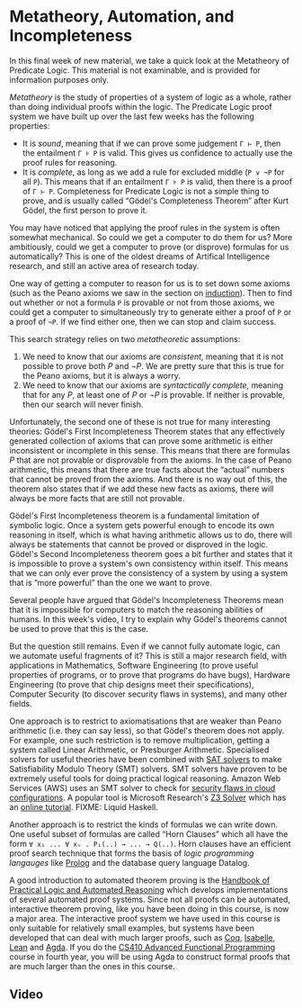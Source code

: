 # Metatheory, Automation, and Incompleteness

In this final week of new material, we take a quick look at the Metatheory of Predicate Logic. This material is not examinable, and is provided for information purposes only.

*Metatheory* is the study of properties of a system of logic as a whole, rather than doing individual proofs within the logic. The Predicate Logic proof system we have built up over the last few weeks has the following properties:

- It is *sound*, meaning that if we can prove some judgement `Γ ⊢ P`, then the entailment `Γ ⊧ P` is valid. This gives us confidence to actually use the proof rules for reasoning.
- It is *complete*, as long as we add a rule for excluded middle (`P ∨ ¬P` for all `P`). This means that if an entailment `Γ ⊧ P` is valid, then there is a proof of `Γ ⊢ P`. Completeness for Predicate Logic is not a simple thing to prove, and is usually called “Gödel's Completeness Theorem” after Kurt Gödel, the first person to prove it.

You may have noticed that applying the proof rules in the system is often somewhat mechanical. So could we get a computer to do them for us? More ambitiously, could we get a computer to prove (or disprove) formulas for us automatically? This is one of the oldest dreams of Artifical Intelligence research, and still an active area of research today.

One way of getting a computer to reason for us is to set down some axioms (such as the Peano axioms we saw in the section on [induction](induction.html)). Then to find out whether or not a formula `P` is provable or not from those axioms, we could get a computer to simultaneously try to generate either a proof of `P` or a proof of `¬P`. If we find either one, then we can stop and claim success.

This search strategy relies on two *metatheoretic* assumptions:

1. We need to know that our axioms are *consistent*, meaning that it is not possible to prove both *P* and *¬P*. We are pretty sure that this is true for the Peano axioms, but it is always a worry.
2. We need to know that our axioms are *syntactically complete*, meaning that for any *P*, at least one of *P* or *¬P* is provable. If neither is provable, then our search will never finish.

Unfortunately, the second one of these is not true for many interesting theories: Gödel's First Incompleteness Theorem states that any effectively generated collection of axioms that can prove some arithmetic is either inconsistent or incomplete in this sense. This means that there are formulas *P* that are not provable or disprovable from the axioms. In the case of Peano arithmetic, this means that there are true facts about the “actual” numbers that cannot be proved from the axioms. And there is no way out of this, the theorem also states that if we add these new facts as axioms, there will always be more facts that are still not provable.

Gödel's First Incompleteness theorem is a fundamental limitation of symbolic logic. Once a system gets powerful enough to encode its own reasoning in itself, which is what having arithmetic allows us to do, there will always be statements that cannot be proved or disproved in the logic. Gödel's Second Incompleteness theorem goes a bit further and states that it is impossible to prove a system's own consistency within itself. This means that we can only ever prove the consistency of a system by using a system that is ”more powerful” than the one we want to prove.

Several people have argued that Gödel's Incompleteness Theorems mean that it is impossible for computers to match the reasoning abilities of humans. In this week's video, I try to explain why Gödel's theorems cannot be used to prove that this is the case.

But the question still remains. Even if we cannot fully automate logic, can we automate useful fragments of it? This is still a major research field, with applications in Mathematics, Software Engineering (to prove useful properties of programs, or to prove that programs do have bugs), Hardware Engineering (to prove that chip designs meet their specifications), Computer Security (to discover security flaws in systems), and many other fields.

One approach is to restrict to axiomatisations that are weaker than Peano arithmetic (i.e. they can say less), so that Gödel's theorem does not apply. For example, one such restriction is to remove multiplication, getting a system called Linear Arithmetic, or Presburger Arithmetic. Specialised solvers for useful theories have been combined with [SAT solvers](sat-solvers.html) to make Satisfiability Modulo Theory (SMT) solvers. SMT solvers have proven to be extremely useful tools for doing practical logical reasoning. Amazon Web Services (AWS) uses an SMT solver to check for [security flaws in cloud configurations](https://aws.amazon.com/blogs/security/protect-sensitive-data-in-the-cloud-with-automated-reasoning-zelkova/). A popular tool is Microsoft Research's [Z3 Solver](http://theory.stanford.edu/~nikolaj/programmingz3.html) which has an [online tutorial](https://rise4fun.com/Z3/tutorial/guide). FIXME: Liquid Haskell.

Another approach is to restrict the kinds of formulas we can write down. One useful subset of formulas are called “Horn Clauses” which all have the form `∀ x₁ ... ∀ xₙ . P₁(..) → ... → Q(..)`. Horn clauses have an efficient proof search technique that forms the basis of *logic programming langauges* like [Prolog](https://www.metalevel.at/prolog) and the database query language Datalog.

A good introduction to automated theorem proving is the [Handbook of Practical Logic and Automated Reasoning](https://www.cl.cam.ac.uk/~jrh13/atp/index.html) which develops implementations of several automated proof systems. Since not all proofs can be
automated, interactive theorem proving, like you have been doing in this course, is now a major area. The interactive proof system we have used in this course is only suitable for relatively small examples, but systems have been developed that can deal with much larger proofs, such as [Coq](https://coq.inria.fr/), [Isabelle](https://isabelle.in.tum.de/), [Lean](https://leanprover.github.io/) and [Agda](https://wiki.portal.chalmers.se/agda/pmwiki.php). If you do the [CS410 Advanced Functional Programming](https://github.com/fredrikNordvallForsberg/CS410-20/) course in fourth year, you will be using Agda to construct formal proofs that are much larger than the ones in this course.

## Video

